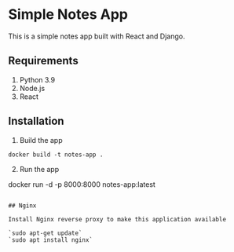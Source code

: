 # Simple Notes App
This is a simple notes app built with React and Django.

## Requirements
1. Python 3.9
2. Node.js    
3. React
   
## Installation     
      
1. Build the app    
```    
docker build -t notes-app .   
```   

2. Run the app   
            
docker run -d -p 8000:8000 notes-app:latest       
```

## Nginx

Install Nginx reverse proxy to make this application available

`sudo apt-get update`
`sudo apt install nginx`
